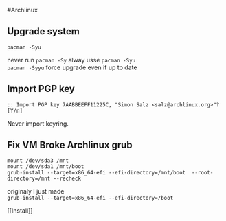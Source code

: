 #Archlinux

Upgrade system 
--------------

`pacman -Syu`

never run `pacman -Sy` alway usse  `pacman -Syu`  
`pacman -Syyu` force upgrade even if up to date  

Import PGP key 
-----------

`:: Import PGP key 7AABBEEFF11225C, "Simon Salz <salz@archlinux.org>"? [Y/n]`

Never import keyring. 


Fix VM Broke Archlinux grub
---------------------------

`mount /dev/sda3 /mnt`   
`mount /dev/sda1 /mnt/boot`   
`grub-install --target=x86_64-efi --efi-directory=/mnt/boot 
--root-directory=/mnt --recheck`

originaly I just made  
`grub-install --target=x86_64-efi --efi-directory=/boot`

[[Install]]

